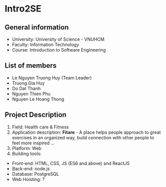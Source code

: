 # Intro2SE
 
## General information
- University: University of Science - VNUHCM
- Faculty: Information Technology
- Course: Introduction to Software Engineering

## List of members
- Le Nguyen Truong Huy (Team Leader)
- Truong Gia Huy
- Do Dat Thanh
- Nguyen Thien Phu
- Nguyen Le Hoang Thong

## Project Description
1. Field: Health care & Fitness
2. Application description: **Fitare** - A place helps people approach to great exercises in an organized way, build connection with other people to feel more inspired ...
3. Platform: Web 
4. Building tools:
- Front-end: HTML, CSS, JS (ES6 and above) and ReactJS
- Back-end: node.js
- Database: PostgreSQL
- Web Hoisting: ?
